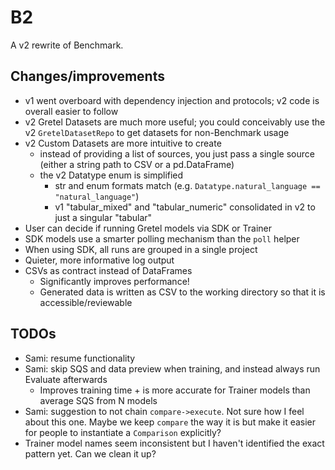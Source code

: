# B2

A v2 rewrite of Benchmark.

## Changes/improvements

- v1 went overboard with dependency injection and protocols; v2 code is overall easier to follow
- v2 Gretel Datasets are much more useful; you could conceivably use the v2 `GretelDatasetRepo` to get datasets for non-Benchmark usage
- v2 Custom Datasets are more intuitive to create
  - instead of providing a list of sources, you just pass a single source (either a string path to CSV or a pd.DataFrame)
  - the v2 Datatype enum is simplified
    - str and enum formats match (e.g. `Datatype.natural_language == "natural_language"`)
    - v1 "tabular_mixed" and "tabular_numeric" consolidated in v2 to just a singular "tabular"
- User can decide if running Gretel models via SDK or Trainer
- SDK models use a smarter polling mechanism than the `poll` helper
- When using SDK, all runs are grouped in a single project
- Quieter, more informative log output
- CSVs as contract instead of DataFrames
  - Significantly improves performance!
  - Generated data is written as CSV to the working directory so that it is accessible/reviewable


## TODOs

- Sami: resume functionality
- Sami: skip SQS and data preview when training, and instead always run Evaluate afterwards
  - Improves training time + is more accurate for Trainer models than average SQS from N models
- Sami: suggestion to not chain `compare->execute`. Not sure how I feel about this one. Maybe we keep `compare` the way it is but make it easier for people to instantiate a `Comparison` explicitly?
- Trainer model names seem inconsistent but I haven't identified the exact pattern yet. Can we clean it up?
